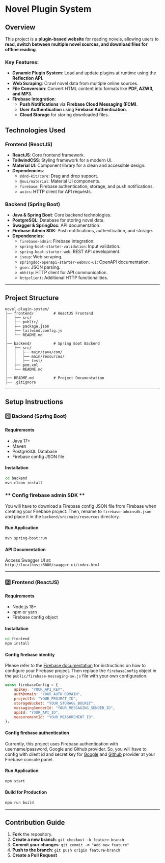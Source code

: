 # Novel Plugin System

## Overview

This project is a **plugin-based website** for reading novels, allowing users to **read, switch between multiple novel sources, and download files for offline reading**.

### Key Features:

-   **Dynamic Plugin System**: Load and update plugins at runtime using the **Reflection API**.
-   **Web Scraping**: Crawl novel data from multiple online sources.
-   **File Conversion**: Convert HTML content into formats like **PDF, AZW3, and MP3**.
-   **Firebase Integration**:
    -   **Push Notifications** via **Firebase Cloud Messaging (FCM)**.
    -   **User Authentication** using **Firebase Authentication**.
    -   **Cloud Storage** for storing downloaded files.

## Technologies Used

### Frontend (ReactJS)

-   **ReactJS**: Core frontend framework.
-   **TailwindCSS**: Styling framework for a modern UI.
-   **Material UI**: Component library for a clean and accessible design.
-   **Dependencies**:
    -   `@dnd-kit/core`: Drag and drop support.
    -   `@mui/material`: Material UI components.
    -   `firebase`: Firebase authentication, storage, and push notifications.
    -   `axios`: HTTP client for API requests.

### Backend (Spring Boot)

-   **Java & Spring Boot**: Core backend technologies.
-   **PostgreSQL**: Database for storing novel data.
-   **Swagger & SpringDoc**: API documentation.
-   **Firebase Admin SDK**: Push notifications, authentication, and storage.
-   **Dependencies**:
    -   `firebase-admin`: Firebase integration.
    -   `spring-boot-starter-validation`: Input validation.
    -   `spring-boot-starter-web`: REST API development.
    -   `jsoup`: Web scraping.
    -   `springdoc-openapi-starter-webmvc-ui`: OpenAPI documentation.
    -   `gson`: JSON parsing.
    -   `okhttp`: HTTP client for API communication.
    -   `httpclient`: Additional HTTP functionalities.

---

## Project Structure

```
novel-plugin-system/
│── frontend/         # ReactJS Frontend
│   ├── src/
│   ├── public/
│   ├── package.json
│   ├── tailwind.config.js
│   └── README.md
│
│── backend/          # Spring Boot Backend
│   ├── src/
│   │   ├── main/java/com/
│   │   ├── main/resources/
│   │   ├── test/
│   ├── pom.xml
│   └── README.md
│
│── README.md         # Project Documentation
│── .gitignore
```

---

## Setup Instructions

### 1️⃣ Backend (Spring Boot)

#### **Requirements**

-   Java 17+
-   Maven
-   PostgreSQL Database
-   Firebase config JSON file

#### **Installation**

```sh
cd backend
mvn clean install
```

### ** Config firebase admin SDK **

You will have to download a Firebase config JSON file from Firebase when creating your Firebase project. Then, rename to `firebase-adminsdk.json` and place it in the `backend/src/main/resources` directory.

#### **Run Application**

```sh
mvn spring-boot:run
```

#### **API Documentation**

Access Swagger UI at:  
`http://localhost:8080/swagger-ui/index.html`

---

### 2️⃣ Frontend (ReactJS)

#### **Requirements**

-   Node.js 18+
-   npm or yarn
-   Firebase config object

#### **Installation**

```sh
cd frontend
npm install
```

#### **Config firebase identity**

Please refer to the [Firebase documentation](https://firebase.google.com/docs/web/setup#config-object) for instructions on how to configure your Firebase project. Then replace the `firebaseConfig` object in the `public/firebase-messaging-sw.js` file with your own configuration.

```js
const firebaseConfig = {
    apiKey: "YOUR_API_KEY",
    authDomain: "YOUR_AUTH_DOMAIN",
    projectId: "YOUR_PROJECT_ID",
    storageBucket: "YOUR_STORAGE_BUCKET",
    messagingSenderId: "YOUR_MESSAGING_SENDER_ID",
    appId: "YOUR_API_ID",
    measurementId: "YOUR_MEASUREMENT_ID",
};
```

#### **Config firebase authentication**

Currently, this project uses Firebase authentication with username/password, Google and Github provider. So, you will have to config with client id and secret key for [Google](https://console.developers.google.com/auth/clients) and [Github](https://github.com/settings/applications/new) provider at your Firebase console panel.

#### **Run Application**

```sh
npm start
```

#### **Build for Production**

```sh
npm run build
```

---

## Contribution Guide

1. **Fork** the repository.
2. **Create a new branch**: `git checkout -b feature-branch`
3. **Commit your changes**: `git commit -m "Add new feature"`
4. **Push to the branch**: `git push origin feature-branch`
5. **Create a Pull Request**
